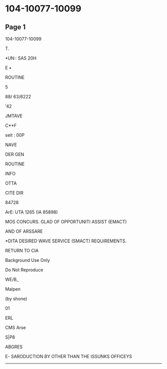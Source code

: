# 104-10077-10099

## Page 1

104-10077-10099

T.

•UN:: SAS 20H

E •

ROUTINE

5

88/ 63/6222

'42

JMTAVE

C**F

seit : 00P

NAVE

DER GEN

ROUTINE

INFO

OTTA

CITE DIR

84728

ArE: UTA 1265 (IA 85898)

MOS CONCURS. GLAD OF OPPORTUNITI ASSIST (EMACT)

AND OF ARSSARE

*DITA DESIRED WAVE SERVICE (SMACT) REQUiREMENTS.

RETURN TO CIA

Background Use Only

Do Not Reproduce

WE/B_

Malpen

(by shone)

01

ERL

CMS Arse

S|P8

ABGRES

E- SARODUCTION BY OTHER THAN THE ISSUNKS OFFICEYS

---

